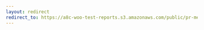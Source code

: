 ```yaml
---
layout: redirect
redirect_to: https://a8c-woo-test-reports.s3.amazonaws.com/public/pr-merge/41499/api/index.html
---
```


